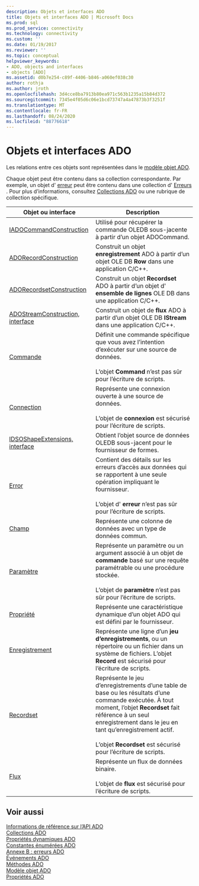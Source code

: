 ```yaml
---
description: Objets et interfaces ADO
title: Objets et interfaces ADO | Microsoft Docs
ms.prod: sql
ms.prod_service: connectivity
ms.technology: connectivity
ms.custom: ''
ms.date: 01/19/2017
ms.reviewer: ''
ms.topic: conceptual
helpviewer_keywords:
- ADO, objects and interfaces
- objects [ADO]
ms.assetid: d0b7e254-c89f-4406-b846-a060ef038c30
author: rothja
ms.author: jroth
ms.openlocfilehash: 3d4cce8ba7913b80ea971c563b1235a15b84d372
ms.sourcegitcommit: 7345e4f05d6c06e1bcd73747a4a47873b3f3251f
ms.translationtype: MT
ms.contentlocale: fr-FR
ms.lasthandoff: 08/24/2020
ms.locfileid: "88776618"
---
```

# <a name="ado-objects-and-interfaces"></a>Objets et interfaces ADO
Les relations entre ces objets sont représentées dans le [modèle objet ADO](./ado-object-model.md).  
  
 Chaque objet peut être contenu dans sa collection correspondante. Par exemple, un objet d' [erreur](./error-object.md) peut être contenu dans une collection d' [Erreurs](./errors-collection-ado.md) . Pour plus d’informations, consultez [Collections ADO](./ado-collections.md) ou une rubrique de collection spécifique.  
  
|Objet ou interface|Description|  
|-|-|  
|[IADOCommandConstruction](/previous-versions/windows/desktop/aa965677(v=vs.85))|Utilisé pour récupérer la commande OLEDB sous-jacente à partir d’un objet ADOCommand.|  
|[ADORecordConstruction](./adorecordconstruction-interface.md)|Construit un objet **enregistrement** ADO à partir d’un objet OLE DB **Row** dans une application C/C++.|  
|[ADORecordsetConstruction](./adorecordsetconstruction-interface.md)|Construit un objet **Recordset** ADO à partir d’un objet d' **ensemble de lignes** OLE DB dans une application C/C++.|  
|[ADOStreamConstruction, interface](./adostreamconstruction-interface.md)|Construit un objet de **flux** ADO à partir d’un objet OLE DB **IStream** dans une application C/C++.|  
|[Commande](./command-object-ado.md)|Définit une commande spécifique que vous avez l’intention d’exécuter sur une source de données.<br /><br /> L’objet **Command** n’est pas sûr pour l’écriture de scripts.|  
|[Connection](./connection-object-ado.md)|Représente une connexion ouverte à une source de données.<br /><br /> L’objet de **connexion** est sécurisé pour l’écriture de scripts.|  
|[IDSOShapeExtensions, interface](./idsoshapeextensions-interface.md)|Obtient l’objet source de données OLEDB sous-jacent pour le fournisseur de formes.|  
|[Error](./error-object.md)|Contient des détails sur les erreurs d’accès aux données qui se rapportent à une seule opération impliquant le fournisseur.<br /><br /> L’objet d' **erreur** n’est pas sûr pour l’écriture de scripts.|  
|[Champ](./field-object.md)|Représente une colonne de données avec un type de données commun.|  
|[Paramètre](./parameter-object.md)|Représente un paramètre ou un argument associé à un objet de **commande** basé sur une requête paramétrable ou une procédure stockée.<br /><br /> L’objet de **paramètre** n’est pas sûr pour l’écriture de scripts.|  
|[Propriété](./property-object-ado.md)|Représente une caractéristique dynamique d’un objet ADO qui est défini par le fournisseur.|  
|[Enregistrement](./record-object-ado.md)|Représente une ligne d’un **jeu d’enregistrements**, ou un répertoire ou un fichier dans un système de fichiers. L’objet **Record** est sécurisé pour l’écriture de scripts.|  
|[Recordset](./recordset-object-ado.md)|Représente le jeu d’enregistrements d’une table de base ou les résultats d’une commande exécutée. À tout moment, l’objet **Recordset** fait référence à un seul enregistrement dans le jeu en tant qu’enregistrement actif.<br /><br /> L’objet **Recordset** est sécurisé pour l’écriture de scripts.|  
|[Flux](./stream-object-ado.md)|Représente un flux de données binaire.<br /><br /> L’objet de **flux** est sécurisé pour l’écriture de scripts.|  
  
## <a name="see-also"></a>Voir aussi  
 [Informations de référence sur l’API ADO](./ado-api-reference.md)   
 [Collections ADO](./ado-collections.md)   
 [Propriétés dynamiques ADO](./ado-dynamic-properties.md)   
 [Constantes énumérées ADO](./ado-enumerated-constants.md)   
 [Annexe B : erreurs ADO](../../guide/appendixes/appendix-b-ado-errors.md)   
 [Événements ADO](./ado-events.md)   
 [Méthodes ADO](./ado-methods.md)   
 [Modèle objet ADO](./ado-object-model.md)   
 [Propriétés ADO](./ado-properties.md)